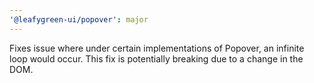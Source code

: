 ```yaml
---
'@leafygreen-ui/popover': major
---
```


Fixes issue where under certain implementations of Popover, an infinite loop would occur. This fix is potentially breaking due to a change in the DOM.
